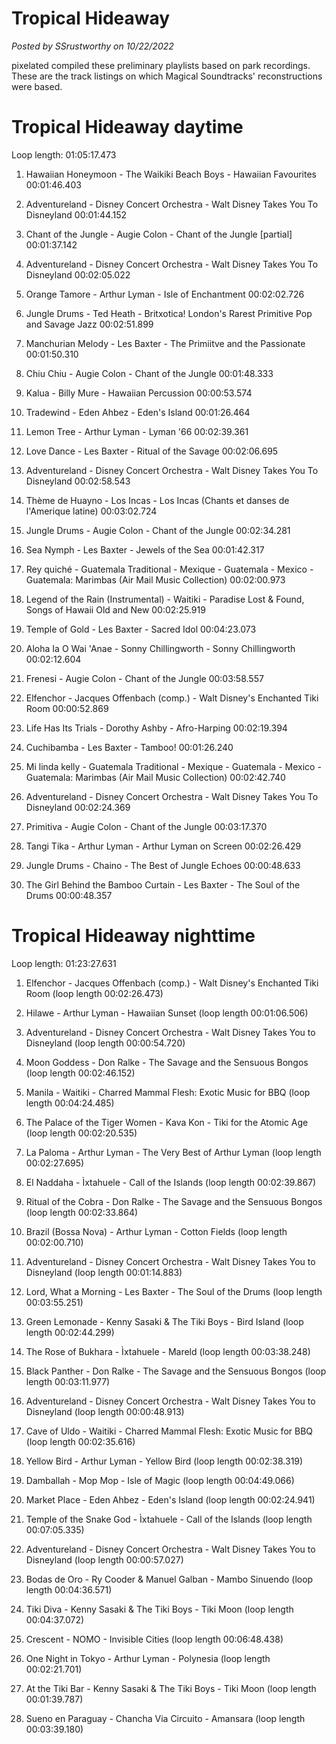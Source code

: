 # Tropical Hideaway

*Posted by SSrustworthy on 10/22/2022*

pixelated compiled these preliminary playlists based on park recordings. These are the track listings on which Magical Soundtracks' reconstructions were based.

# **Tropical Hideaway daytime**

Loop length: 01:05:17.473

1. Hawaiian Honeymoon - The Waikiki Beach Boys - Hawaiian Favourites 00:01:46.403

2. Adventureland - Disney Concert Orchestra - Walt Disney Takes You To Disneyland 00:01:44.152

3. Chant of the Jungle - Augie Colon - Chant of the Jungle [partial] 00:01:37.142

4. Adventureland - Disney Concert Orchestra - Walt Disney Takes You To Disneyland 00:02:05.022

5. Orange Tamore - Arthur Lyman - Isle of Enchantment 00:02:02.726

6. Jungle Drums - Ted Heath - Britxotica! London's Rarest Primitive Pop and Savage Jazz 00:02:51.899

7. Manchurian Melody - Les Baxter - The Primiitve and the Passionate 00:01:50.310

8. Chiu Chiu - Augie Colon - Chant of the Jungle 00:01:48.333

9. Kalua - Billy Mure - Hawaiian Percussion 00:00:53.574

10. Tradewind - Eden Ahbez - Eden's Island 00:01:26.464

11. Lemon Tree - Arthur Lyman - Lyman '66 00:02:39.361

12. Love Dance - Les Baxter - Ritual of the Savage 00:02:06.695

13. Adventureland - Disney Concert Orchestra - Walt Disney Takes You To Disneyland 00:02:58.543

14. Thème de Huayno - Los Incas - Los Incas (Chants et danses de l'Amerique latine) 00:03:02.724

15. Jungle Drums - Augie Colon - Chant of the Jungle 00:02:34.281

16. Sea Nymph - Les Baxter - Jewels of the Sea 00:01:42.317

17. Rey quiché - Guatemala Traditional - Mexique - Guatemala - Mexico - Guatemala: Marimbas (Air Mail Music Collection) 00:02:00.973

18. Legend of the Rain (Instrumental) - Waitiki - Paradise Lost & Found, Songs of Hawaii Old and New 00:02:25.919

19. Temple of Gold - Les Baxter - Sacred Idol 00:04:23.073

20. Aloha Ia O Wai 'Anae - Sonny Chillingworth - Sonny Chillingworth 00:02:12.604

21. Frenesi - Augie Colon - Chant of the Jungle 00:03:58.557

22. Elfenchor - Jacques Offenbach (comp.) - Walt Disney's Enchanted Tiki Room 00:00:52.869

23. Life Has Its Trials - Dorothy Ashby - Afro-Harping 00:02:19.394

24. Cuchibamba - Les Baxter - Tamboo! 00:01:26.240

25. Mi linda kelly - Guatemala Traditional - Mexique - Guatemala - Mexico - Guatemala: Marimbas (Air Mail Music Collection) 00:02:42.740

26. Adventureland - Disney Concert Orchestra - Walt Disney Takes You To Disneyland 00:02:24.369

27. Primitiva - Augie Colon - Chant of the Jungle 00:03:17.370

28. Tangi Tika - Arthur Lyman - Arthur Lyman on Screen 00:02:26.429

29. Jungle Drums - Chaino - The Best of Jungle Echoes 00:00:48.633

30. The Girl Behind the Bamboo Curtain - Les Baxter - The Soul of the Drums 00:00:48.357

# **Tropical Hideaway nighttime**

Loop length: 01:23:27.631

1. Elfenchor - Jacques Offenbach (comp.) - Walt Disney's Enchanted Tiki Room (loop length 00:02:26.473)

2. Hilawe - Arthur Lyman - Hawaiian Sunset (loop length 00:01:06.506)

3. Adventureland - Disney Concert Orchestra - Walt Disney Takes You to Disneyland (loop length 00:00:54.720)

4. Moon Goddess - Don Ralke - The Savage and the Sensuous Bongos (loop length 00:02:46.152)

5. Manila - Waitiki - Charred Mammal Flesh: Exotic Music for BBQ (loop length 00:04:24.485)

6. The Palace of the Tiger Women - Kava Kon - Tiki for the Atomic Age (loop length 00:02:20.535)

7. La Paloma - Arthur Lyman - The Very Best of Arthur Lyman (loop length 00:02:27.695)

8. El Naddaha - Ìxtahuele - Call of the Islands (loop length 00:02:39.867)

9. Ritual of the Cobra - Don Ralke - The Savage and the Sensuous Bongos (loop length 00:02:33.864)

10. Brazil (Bossa Nova) - Arthur Lyman - Cotton Fields (loop length 00:02:00.710)

11. Adventureland - Disney Concert Orchestra - Walt Disney Takes You to Disneyland (loop length 00:01:14.883)

12. Lord, What a Morning - Les Baxter - The Soul of the Drums (loop length 00:03:55.251)

13. Green Lemonade - Kenny Sasaki & The Tiki Boys - Bird Island (loop length 00:02:44.299)

14. The Rose of Bukhara - Ìxtahuele - Mareld (loop length 00:03:38.248)

15. Black Panther - Don Ralke - The Savage and the Sensuous Bongos (loop length 00:03:11.977)

16. Adventureland - Disney Concert Orchestra - Walt Disney Takes You to Disneyland (loop length 00:00:48.913)

17. Cave of Uldo - Waitiki - Charred Mammal Flesh: Exotic Music for BBQ (loop length 00:02:35.616)

18. Yellow Bird - Arthur Lyman - Yellow Bird (loop length 00:02:38.319)

19. Damballah - Mop Mop - Isle of Magic (loop length 00:04:49.066)

20. Market Place - Eden Ahbez - Eden's Island (loop length 00:02:24.941)

21. Temple of the Snake God - Ìxtahuele - Call of the Islands (loop length 00:07:05.335)

22. Adventureland - Disney Concert Orchestra - Walt Disney Takes You to Disneyland (loop length 00:00:57.027)

23. Bodas de Oro - Ry Cooder & Manuel Galban - Mambo Sinuendo (loop length 00:04:36.571)

24. Tiki Diva - Kenny Sasaki & The Tiki Boys - Tiki Moon (loop length 00:04:37.072)

25. Crescent - NOMO - Invisible Cities (loop length 00:06:48.438)

26. One Night in Tokyo - Arthur Lyman - Polynesia (loop length 00:02:21.701)

27. At the Tiki Bar - Kenny Sasaki & The Tiki Boys - Tiki Moon (loop length 00:01:39.787)

28. Sueno en Paraguay - Chancha Via Circuito - Amansara (loop length 00:03:39.180)